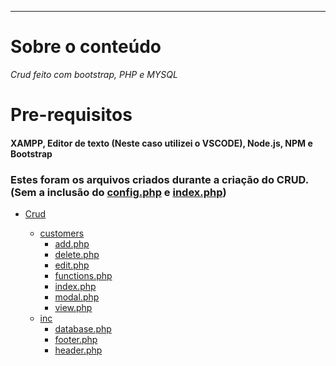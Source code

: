 

______________________________

Sobre o conteúdo
=================

*Crud feito com bootstrap, PHP e MYSQL*
<h1>Pre-requisitos</h1>
<h4>
XAMPP, Editor de texto (Neste caso utilizei o VSCODE), Node.js, NPM e Bootstrap
</h4>

<h3> Estes foram os arquivos criados durante a criação do CRUD.
  (Sem a inclusão do <a href= "https://github.com/newitalo/Crud---Bootstrap-PHP-MySQL/blob/main/crud/config.php">config.php</a>
  e <a href= "https://github.com/newitalo/Crud---Bootstrap-PHP-MySQL/blob/main/crud/index.php">index.php</a>) </h3>
      
* <a href= "https://github.com/newitalo/Crud---Bootstrap-PHP-MySQL/tree/main/crud">Crud</a>
     
   * <a href= "https://github.com/newitalo/Crud---Bootstrap-PHP-MySQL/tree/main/crud/customers">customers</a>
      * <a href="https://github.com/newitalo/Crud---Bootstrap-PHP-MySQL/blob/main/crud/customers/add.php">add.php</a>
      * <a href="https://github.com/newitalo/Crud---Bootstrap-PHP-MySQL/blob/main/crud/customers/delete.php">delete.php</a>
      * <a href="https://github.com/newitalo/Crud---Bootstrap-PHP-MySQL/blob/main/crud/customers/edit.php">edit.php</a>
      * <a href="https://github.com/newitalo/Crud---Bootstrap-PHP-MySQL/blob/main/crud/customers/functions.php">functions.php</a>
      * <a href="https://github.com/newitalo/Crud---Bootstrap-PHP-MySQL/blob/main/crud/customers/index.php">index.php</a>
      * <a href="https://github.com/newitalo/Crud---Bootstrap-PHP-MySQL/blob/main/crud/customers/modal.php">modal.php</a>
      * <a href="https://github.com/newitalo/Crud---Bootstrap-PHP-MySQL/blob/main/crud/customers/view.php">view.php</a>
  * <a href="https://github.com/newitalo/Crud---Bootstrap-PHP-MySQL/tree/main/crud/inc"> inc </a>
    * <a href="https://github.com/newitalo/Crud---Bootstrap-PHP-MySQL/blob/main/crud/inc/database.php">database.php</a>
    * <a href="https://github.com/newitalo/Crud---Bootstrap-PHP-MySQL/blob/main/crud/inc/footer.php">footer.php</a>
    * <a href="https://github.com/newitalo/Crud---Bootstrap-PHP-MySQL/blob/main/crud/inc/header.php">header.php</a>
 
  
  
 
    
